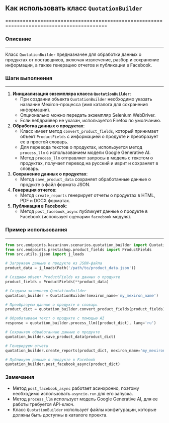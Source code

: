 ## Как использовать класс `QuotationBuilder`

=========================================================================================

### Описание

-------------------------

Класс `QuotationBuilder` предназначен для обработки данных о продуктах от поставщиков, включая извлечение, разбор и сохранение информации, а также генерацию отчетов и публикации в Facebook.

### Шаги выполнения

-------------------------

1. **Инициализация экземпляра класса `QuotationBuilder`**:
    - При создании объекта `QuotationBuilder` необходимо указать название Mexiron-процесса (имя каталога для сохранения информации). 
    - Опционально можно передать экземпляр Selenium WebDriver. 
    - Если вебдрайвер не указан, используется Firefox по умолчанию. 
2. **Обработка данных о продуктах**: 
    - Класс имеет метод `convert_product_fields`, который принимает объект `ProductFields` с информацией о продукте и преобразует ее в простой словарь.
    - Для перевода текстов о продуктах, используется метод `process_llm` с использованием модели Google Generative AI.
    - Метод `process_llm` отправляет запросы в модель с текстом о продуктах, получает перевод на русский и иврит и сохраняет в словарь.
3. **Сохранение данных о продуктах**: 
    - Метод `save_product_data` сохраняет обработанные данные о продукте в файл формата JSON.
4. **Генерация отчетов**: 
    - Метод `create_reports` генерирует отчеты о продуктах в HTML, PDF и DOCX форматах.
5. **Публикация в Facebook**: 
    - Метод `post_facebook_async` публикует данные о продукте в Facebook (использует сценарии `facvebook` модуля).

### Пример использования

-------------------------

```python
from src.endpoints.kazarinov.scenarios.quotation_builder import QuotationBuilder
from src.endpoints.prestashop.product_fields import ProductFields
from src.utils.jjson import j_loads

# Загружаем данные о продукте из JSON-файла
product_data = j_loads(Path('/path/to/product_data.json'))

# Создаем объект ProductFields из данных о продукте
product_fields = ProductFields(**product_data)

# Создаем экземпляр QuotationBuilder
quotation_builder = QuotationBuilder(mexiron_name='my_mexiron_name')

# Преобразуем данные о продукте в словарь
product_dict = quotation_builder.convert_product_fields(product_fields)

# Обрабатываем текст о продукте с помощью AI
response = quotation_builder.process_llm([product_dict], lang='ru')

# Сохраняем обработанные данные о продукте
quotation_builder.save_product_data(product_dict)

# Генерируем отчеты
quotation_builder.create_reports(product_dict, mexiron_name='my_mexiron_name', lang='ru', html_path='/path/to/report.html', pdf_path='/path/to/report.pdf', docx_path='/path/to/report.docx')

# Публикуем данные о продукте в Facebook
quotation_builder.post_facebook_async(product_dict)
```

### Замечания

- Метод `post_facebook_async` работает асинхронно, поэтому необходимо использовать `asyncio.run` для его запуска.
- Метод `process_llm` использует модель Google Generative AI, для ее работы требуется API-ключ.
- Класс `QuotationBuilder` использует файлы конфигурации, которые должны быть доступны в каталоге проекта.
